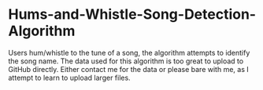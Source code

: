 # Hums-and-Whistle-Song-Detection-Algorithm
Users hum/whistle to the tune of a song, the algorithm attempts to identify the song name. The data used for this algorithm is too great to upload to GitHub directly. Either contact me for the data or please bare with me, as I attempt to learn to upload larger files.
